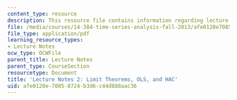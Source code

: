 ```yaml
---
content_type: resource
description: This resource file contains information regarding lecture 2.
file: /media/courses/14-384-time-series-analysis-fall-2013/afe0120e70858724b3d6c44d888aac36_MIT14_384F13_lec2.pdf
file_type: application/pdf
learning_resource_types:
- Lecture Notes
ocw_type: OCWFile
parent_title: Lecture Notes
parent_type: CourseSection
resourcetype: Document
title: 'Lecture Notes 2: Limit Theorems, OLS, and HAC'
uid: afe0120e-7085-8724-b3d6-c44d888aac36
---
```


